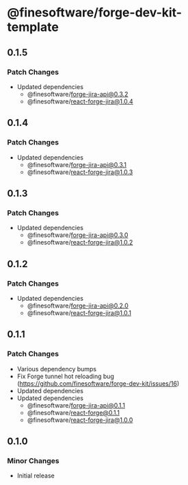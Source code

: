 # @finesoftware/forge-dev-kit-template

## 0.1.5

### Patch Changes

-   Updated dependencies
    -   @finesoftware/forge-jira-api@0.3.2
    -   @finesoftware/react-forge-jira@1.0.4

## 0.1.4

### Patch Changes

-   Updated dependencies
    -   @finesoftware/forge-jira-api@0.3.1
    -   @finesoftware/react-forge-jira@1.0.3

## 0.1.3

### Patch Changes

-   Updated dependencies
    -   @finesoftware/forge-jira-api@0.3.0
    -   @finesoftware/react-forge-jira@1.0.2

## 0.1.2

### Patch Changes

-   Updated dependencies
    -   @finesoftware/forge-jira-api@0.2.0
    -   @finesoftware/react-forge-jira@1.0.1

## 0.1.1

### Patch Changes

-   Various dependency bumps
-   Fix Forge tunnel hot reloading bug (https://github.com/finesoftware/forge-dev-kit/issues/16)
-   Updated dependencies
-   Updated dependencies
    -   @finesoftware/forge-jira-api@0.1.1
    -   @finesoftware/react-forge@0.1.1
    -   @finesoftware/react-forge-jira@1.0.0

## 0.1.0

### Minor Changes

-   Initial release
